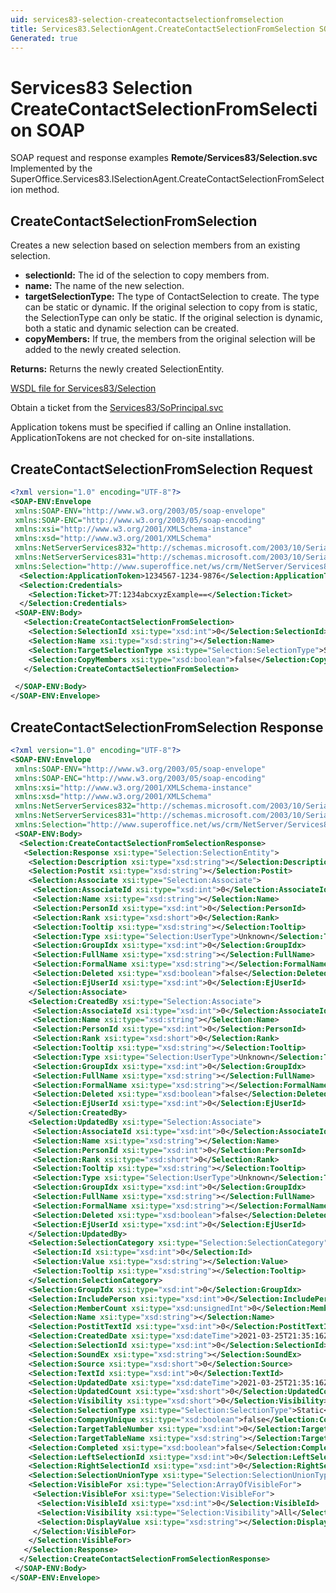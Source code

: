 ```yaml
---
uid: services83-selection-createcontactselectionfromselection
title: Services83.SelectionAgent.CreateContactSelectionFromSelection SOAP
Generated: true
---
```


# Services83 Selection CreateContactSelectionFromSelection SOAP

SOAP request and response examples **Remote/Services83/Selection.svc**
Implemented by the <see cref="M:SuperOffice.Services83.ISelectionAgent.CreateContactSelectionFromSelection">SuperOffice.Services83.ISelectionAgent.CreateContactSelectionFromSelection</see> method.

## CreateContactSelectionFromSelection

Creates a new selection based on selection members from an existing selection.

* **selectionId:** The id of the selection to copy members from.
* **name:** The name of the new selection.
* **targetSelectionType:** The type of ContactSelection to create. The type can be static or dynamic. If the original selection to copy from is static, the SelectionType can only be static. If the original selection is dynamic, both a static and dynamic selection can be created.
* **copyMembers:** If true, the members from the original selection will be added to the newly created selection.

**Returns:** Returns the newly created SelectionEntity.


[WSDL file for Services83/Selection](../Services83-Selection.md)

Obtain a ticket from the [Services83/SoPrincipal.svc](../SoPrincipal/index.md)

Application tokens must be specified if calling an Online installation. ApplicationTokens are not checked for on-site installations.

## CreateContactSelectionFromSelection Request

```xml
<?xml version="1.0" encoding="UTF-8"?>
<SOAP-ENV:Envelope
 xmlns:SOAP-ENV="http://www.w3.org/2003/05/soap-envelope"
 xmlns:SOAP-ENC="http://www.w3.org/2003/05/soap-encoding"
 xmlns:xsi="http://www.w3.org/2001/XMLSchema-instance"
 xmlns:xsd="http://www.w3.org/2001/XMLSchema"
 xmlns:NetServerServices832="http://schemas.microsoft.com/2003/10/Serialization/Arrays"
 xmlns:NetServerServices831="http://schemas.microsoft.com/2003/10/Serialization/"
 xmlns:Selection="http://www.superoffice.net/ws/crm/NetServer/Services83">
  <Selection:ApplicationToken>1234567-1234-9876</Selection:ApplicationToken>
  <Selection:Credentials>
    <Selection:Ticket>7T:1234abcxyzExample==</Selection:Ticket>
  </Selection:Credentials>
 <SOAP-ENV:Body>
   <Selection:CreateContactSelectionFromSelection>
    <Selection:SelectionId xsi:type="xsd:int">0</Selection:SelectionId>
    <Selection:Name xsi:type="xsd:string"></Selection:Name>
    <Selection:TargetSelectionType xsi:type="Selection:SelectionType">Static</Selection:TargetSelectionType>
    <Selection:CopyMembers xsi:type="xsd:boolean">false</Selection:CopyMembers>
   </Selection:CreateContactSelectionFromSelection>

 </SOAP-ENV:Body>
</SOAP-ENV:Envelope>

```


## CreateContactSelectionFromSelection Response

```xml
<?xml version="1.0" encoding="UTF-8"?>
<SOAP-ENV:Envelope
 xmlns:SOAP-ENV="http://www.w3.org/2003/05/soap-envelope"
 xmlns:SOAP-ENC="http://www.w3.org/2003/05/soap-encoding"
 xmlns:xsi="http://www.w3.org/2001/XMLSchema-instance"
 xmlns:xsd="http://www.w3.org/2001/XMLSchema"
 xmlns:NetServerServices832="http://schemas.microsoft.com/2003/10/Serialization/Arrays"
 xmlns:NetServerServices831="http://schemas.microsoft.com/2003/10/Serialization/"
 xmlns:Selection="http://www.superoffice.net/ws/crm/NetServer/Services83">
 <SOAP-ENV:Body>
  <Selection:CreateContactSelectionFromSelectionResponse>
   <Selection:Response xsi:type="Selection:SelectionEntity">
    <Selection:Description xsi:type="xsd:string"></Selection:Description>
    <Selection:Postit xsi:type="xsd:string"></Selection:Postit>
    <Selection:Associate xsi:type="Selection:Associate">
     <Selection:AssociateId xsi:type="xsd:int">0</Selection:AssociateId>
     <Selection:Name xsi:type="xsd:string"></Selection:Name>
     <Selection:PersonId xsi:type="xsd:int">0</Selection:PersonId>
     <Selection:Rank xsi:type="xsd:short">0</Selection:Rank>
     <Selection:Tooltip xsi:type="xsd:string"></Selection:Tooltip>
     <Selection:Type xsi:type="Selection:UserType">Unknown</Selection:Type>
     <Selection:GroupIdx xsi:type="xsd:int">0</Selection:GroupIdx>
     <Selection:FullName xsi:type="xsd:string"></Selection:FullName>
     <Selection:FormalName xsi:type="xsd:string"></Selection:FormalName>
     <Selection:Deleted xsi:type="xsd:boolean">false</Selection:Deleted>
     <Selection:EjUserId xsi:type="xsd:int">0</Selection:EjUserId>
    </Selection:Associate>
    <Selection:CreatedBy xsi:type="Selection:Associate">
     <Selection:AssociateId xsi:type="xsd:int">0</Selection:AssociateId>
     <Selection:Name xsi:type="xsd:string"></Selection:Name>
     <Selection:PersonId xsi:type="xsd:int">0</Selection:PersonId>
     <Selection:Rank xsi:type="xsd:short">0</Selection:Rank>
     <Selection:Tooltip xsi:type="xsd:string"></Selection:Tooltip>
     <Selection:Type xsi:type="Selection:UserType">Unknown</Selection:Type>
     <Selection:GroupIdx xsi:type="xsd:int">0</Selection:GroupIdx>
     <Selection:FullName xsi:type="xsd:string"></Selection:FullName>
     <Selection:FormalName xsi:type="xsd:string"></Selection:FormalName>
     <Selection:Deleted xsi:type="xsd:boolean">false</Selection:Deleted>
     <Selection:EjUserId xsi:type="xsd:int">0</Selection:EjUserId>
    </Selection:CreatedBy>
    <Selection:UpdatedBy xsi:type="Selection:Associate">
     <Selection:AssociateId xsi:type="xsd:int">0</Selection:AssociateId>
     <Selection:Name xsi:type="xsd:string"></Selection:Name>
     <Selection:PersonId xsi:type="xsd:int">0</Selection:PersonId>
     <Selection:Rank xsi:type="xsd:short">0</Selection:Rank>
     <Selection:Tooltip xsi:type="xsd:string"></Selection:Tooltip>
     <Selection:Type xsi:type="Selection:UserType">Unknown</Selection:Type>
     <Selection:GroupIdx xsi:type="xsd:int">0</Selection:GroupIdx>
     <Selection:FullName xsi:type="xsd:string"></Selection:FullName>
     <Selection:FormalName xsi:type="xsd:string"></Selection:FormalName>
     <Selection:Deleted xsi:type="xsd:boolean">false</Selection:Deleted>
     <Selection:EjUserId xsi:type="xsd:int">0</Selection:EjUserId>
    </Selection:UpdatedBy>
    <Selection:SelectionCategory xsi:type="Selection:SelectionCategory">
     <Selection:Id xsi:type="xsd:int">0</Selection:Id>
     <Selection:Value xsi:type="xsd:string"></Selection:Value>
     <Selection:Tooltip xsi:type="xsd:string"></Selection:Tooltip>
    </Selection:SelectionCategory>
    <Selection:GroupIdx xsi:type="xsd:int">0</Selection:GroupIdx>
    <Selection:IncludePerson xsi:type="xsd:int">0</Selection:IncludePerson>
    <Selection:MemberCount xsi:type="xsd:unsignedInt">0</Selection:MemberCount>
    <Selection:Name xsi:type="xsd:string"></Selection:Name>
    <Selection:PostitTextId xsi:type="xsd:int">0</Selection:PostitTextId>
    <Selection:CreatedDate xsi:type="xsd:dateTime">2021-03-25T21:35:16Z</Selection:CreatedDate>
    <Selection:SelectionId xsi:type="xsd:int">0</Selection:SelectionId>
    <Selection:SoundEx xsi:type="xsd:string"></Selection:SoundEx>
    <Selection:Source xsi:type="xsd:short">0</Selection:Source>
    <Selection:TextId xsi:type="xsd:int">0</Selection:TextId>
    <Selection:UpdatedDate xsi:type="xsd:dateTime">2021-03-25T21:35:16Z</Selection:UpdatedDate>
    <Selection:UpdatedCount xsi:type="xsd:short">0</Selection:UpdatedCount>
    <Selection:Visibility xsi:type="xsd:short">0</Selection:Visibility>
    <Selection:SelectionType xsi:type="Selection:SelectionType">Static</Selection:SelectionType>
    <Selection:CompanyUnique xsi:type="xsd:boolean">false</Selection:CompanyUnique>
    <Selection:TargetTableNumber xsi:type="xsd:int">0</Selection:TargetTableNumber>
    <Selection:TargetTableName xsi:type="xsd:string"></Selection:TargetTableName>
    <Selection:Completed xsi:type="xsd:boolean">false</Selection:Completed>
    <Selection:LeftSelectionId xsi:type="xsd:int">0</Selection:LeftSelectionId>
    <Selection:RightSelectionId xsi:type="xsd:int">0</Selection:RightSelectionId>
    <Selection:SelectionUnionType xsi:type="Selection:SelectionUnionType">Unknown</Selection:SelectionUnionType>
    <Selection:VisibleFor xsi:type="Selection:ArrayOfVisibleFor">
     <Selection:VisibleFor xsi:type="Selection:VisibleFor">
      <Selection:VisibleId xsi:type="xsd:int">0</Selection:VisibleId>
      <Selection:Visibility xsi:type="Selection:Visibility">All</Selection:Visibility>
      <Selection:DisplayValue xsi:type="xsd:string"></Selection:DisplayValue>
     </Selection:VisibleFor>
    </Selection:VisibleFor>
   </Selection:Response>
  </Selection:CreateContactSelectionFromSelectionResponse>
 </SOAP-ENV:Body>
</SOAP-ENV:Envelope>

```

